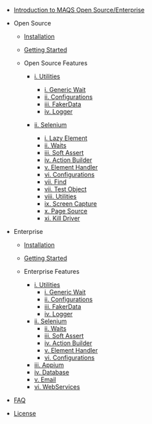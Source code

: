 - [Introduction to MAQS Open Source/Enterprise](MAQS_5.0.0/Introduction.md)

- Open Source

	- [Installation](MAQS_5.0.0/OpenSourceInstallation.md)
	- [Getting Started](MAQS_5.0.0/Getting-Started.md)

	- Open Source Features

		- [i. Utilities]()

			- [i. Generic Wait](MAQS_5.0.0/Generic-Waits.md)
			- [ii. Configurations](MAQS_5.0.0/)
			- [iii. FakerData](MAQS_5.0.0/)
			- [iv. Logger](MAQS_5.0.0/)

		- [ii. Selenium]()

			- [i. Lazy Element](MAQS_5.0.0/)
			- [ii. Waits](MAQS_5.0.0/Waits.md)
			- [iii. Soft Assert](MAQS_5.0.0/Soft-Asserts.md)
			- [iv. Action Builder](MAQS_5.0.0/Action-Builder.md)
			- [v. Element Handler](MAQS_5.0.0/Element-Handler.md)
			- [vi. Configurations](MAQS_5.0.0/Configuration.md)
			- [vii. Find](MAQS_5.0.0/)
			- [vii. Test Object](MAQS_5.0.0/)
			- [viii. Utilities](MAQS_5.0.0/)
			- [ix. Screen Capture](MAQS_5.0.0/)
			- [x. Page Source](MAQS_5.0.0/)
			- [xi. Kill Driver](MAQS_5.0.0/)












- Enterprise

	- [Installation](MAQS_5.0.0/EnterpriseInstallation.md)
	- [Getting Started](MAQS_5.0.0/Getting-Started.md)

	- Enterprise Features

		- [i. Utilities]()
			- [i. Generic Wait](MAQS_5.0.0/Generic-Waits.md)
			- [ii. Configurations](MAQS_5.0.0/)
			- [iii. FakerData](MAQS_5.0.0/)
			- [iv. Logger](MAQS_5.0.0/)
		- [ii. Selenium]()
			- [ii. Waits](MAQS_5.0.0/Waits.md)
			- [iii. Soft Assert](MAQS_5.0.0/Soft-Asserts.md)
			- [iv. Action Builder](MAQS_5.0.0/Action-Builder.md)
			- [v. Element Handler](MAQS_5.0.0/Element-Handler.md)
			- [vi. Configurations](MAQS_5.0.0/Configuration.md)
		- [iii. Appium]()
		- [iv. Database]()
		- [v. Email]()
		- [vi. WebServices]()
	

- [FAQ](MAQS_5.0.0/MAQS-FAQ.md)
- [License](MAQS_5.0.0/License.md)